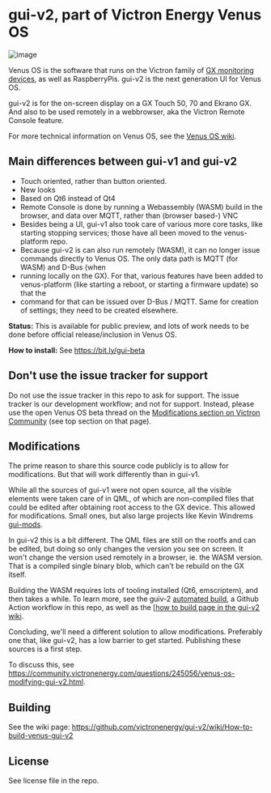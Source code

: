 # gui-v2, part of Victron Energy Venus OS

![image](https://github.com/victronenergy/gui-v2/assets/5200296/cbf9b7c0-6d8f-4bef-82c5-ec74230e4f87)

Venus OS is the software that runs on the Victron family of [GX monitoring devices](https://www.victronenergy.com/communication-centres), as well as RaspberryPis. gui-v2 is the next generation UI for Venus OS.

gui-v2 is for the on-screen display on a GX Touch 50, 70 and Ekrano GX. And also to be used remotely in a webbrowser, aka the Victron Remote Console feature.

For more technical information on Venus OS, see the [Venus OS wiki](https://github.com/victronenergy/venus/wiki).

## Main differences between gui-v1 and gui-v2

- Touch oriented, rather than button oriented.
- New looks
- Based on Qt6 instead of Qt4
- Remote Console is done by running a Webassembly (WASM) build in the browser, and data over MQTT, rather than (browser based-) VNC
- Besides being a UI, gui-v1 also took care of various more core tasks, like starting stopping services; those have all been moved to the venus-platform repo.
- Because gui-v2 is can also run remotely (WASM), it can no longer issue commands directly to Venus OS. The only data path is MQTT (for WASM) and D-Bus (when
- running locally on the GX). For that, various features have been added to venus-platform (like starting a reboot, or starting a firmware update) so that the
- command for that can be issued over D-Bus / MQTT. Same for creation of settings; they need to be created elsewhere.

**Status:** This is available for public preview, and lots of work needs to be done before official release/inclusion in Venus OS.

**How to install:** See https://bit.ly/gui-beta

## Don't use the issue tracker for support

Do not use the issue tracker in this repo to ask for support. The issue tracker is our development workflow; and not for support. Instead, please use the open Venus OS beta thread on the [Modifications section on Victron Community](https://community.victronenergy.com/spaces/31/mods.html) (see top section on that page).

## Modifications

The prime reason to share this source code publicly is to allow for modifications. But that will work differently than in gui-v1.

While all the sources of gui-v1 were not open source, all the visible elements were taken care of in QML, of which are non-compiled files that could be edited after obtaining root access to the GX device. This allowed for modifications. Small ones, but also large projects like Kevin Windrems [gui-mods](https://github.com/kwindrem/GuiMods).

In gui-v2 this is a bit different. The QML files are still on the rootfs and can be edited, but doing so only changes the version you see on screen. It won't change the version used remotely in a browser, ie. the WASM version. That is a compiled single binary blob, which can't be rebuild on the GX itself.

Building the WASM requires lots of tooling installed (Qt6, emscriptem), and then takes a while. To learn more, see the guiv-2 [automated build](https://github.com/victronenergy/gui-v2/blob/main/.github/workflows/build-wasm.yml), a Github Action workflow in this repo, as well as the [[how to build page in the gui-v2 wiki](https://github.com/victronenergy/gui-v2/wiki/How-to-build-venus-gui-v2).

Concluding, we'll need a different solution to allow modifications. Preferably one that, like gui-v2, has a low barrier to get started. Publishing these sources is a first step.

To discuss this, see https://community.victronenergy.com/questions/245056/venus-os-modifying-gui-v2.html.

## Building

See the wiki page: https://github.com/victronenergy/gui-v2/wiki/How-to-build-venus-gui-v2

## License

See license file in the repo.

